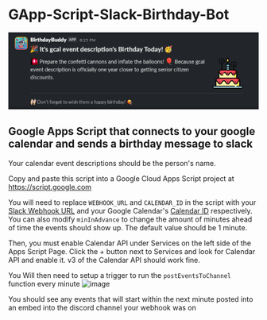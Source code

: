 # GApp-Script-Slack-Birthday-Bot

![image](message.png)

## Google Apps Script that connects to your google calendar and sends a birthday message to slack

Your calendar event descriptions should be the person's name.

Copy and paste this script into a Google Cloud Apps Script project at https://script.google.com

You will need to replace  `WEBHOOK_URL` and `CALENDAR_ID` in the script with your [Slack Webhook URL](https://slack.com/marketplace/A0F7XDUAZ) and your Google Calendar's [Calendar ID](https://docs.simplecalendar.io/find-google-calendar-id/) respectively. You can also modify `minInAdvance` to change the amount of minutes ahead of time the events should show up. The default value should be 1 minute.

Then, you must enable Calendar API under Services on the left side of the Apps Script Page. Click the + button next to Services and look for Calendar API and enable it. v3 of the Calendar API should work fine.


You Will then need to setup a trigger to run the `postEventsToChannel` function every minute
![image](https://user-images.githubusercontent.com/68816695/133913045-da937bd5-c53f-4028-af5b-22874df2e798.png)

You should see any events that will start within the next minute posted into an embed into the discord channel your webhook was on



